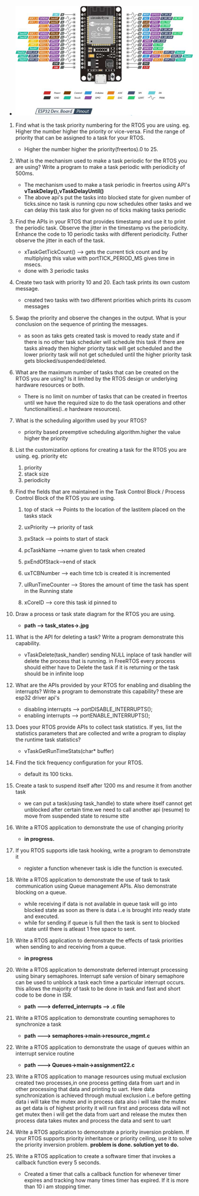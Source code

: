 
-	![ESP32 DEVKITV1 PinOut](https://github.com/murthuja1708/RTOS/blob/main/ESP32-Pinout.jpg)




1) Find what is the task priority numbering for the RTOS you are using. eg. Higher the number higher the priority or vice-versa. Find the range of priority that can be assigned to a task for your RTOS.
	*	Higher the number higher the priority(freertos).0 to 25.

2) What is the mechanism used to make a task periodic for the RTOS you are using? Write a program to make a task periodic with periodicity of 500ms.
    *   The mechanism used to make a task periodic in freertos using API's **vTaskDelay(),vTaskDelayUntil()**
    *   The above api's put the tasks into blocked state for given number of ticks.since no task is running cpu now schedules other tasks and we can delay this task also for given no of ticks making tasks periodic

3)  Find the APIs in your RTOS that provides timestamp and use it to print the periodic task. Observe the jitter in the timestamp vs the periodicity. Enhance the code to 10 periodic tasks with different periodicity. Futher observe the jitter in each of the task.
	*	xTaskGetTickCount() --> gets the current tick count and by multiplying this value with portTICK_PERIOD_MS gives time in msecs.
	*	done with 3 periodic tasks

4. Create two task with priority 10 and 20. Each task prints its own custom message.
	*	created two tasks with two different priorities which prints its cusom messages

5. Swap the priority and observe the changes in the output. What is your conclusion on the sequence of printing the messages.

	*	as soon as taks gets created task is moved to ready state and if there is no other task scheduler will schedule this task if there are tasks already then higher priority task will get scheduled and the lower priority task will not get scheduled until the higher priority task gets blocked/suspended/deleted.

6. What are the maximum number of tasks that can be created on the RTOS you are using? Is it limited by the RTOS design or underlying hardware resources or both.
	*	There is no limit on number of tasks that can be created in freertos until we have the required size to do the task operations and other functionalities(i..e hardware resources).

7. What is the scheduling algorithm used by your RTOS?
   *	priority based preemptive scheduling algorithm.higher the value higher the priority

8. List the customization options for creating a task for the RTOS you are using. eg. priority etc
	1.	priority
	2.	stack size
	3.	periodicity

9. Find the fields that are maintained in the Task Control Block / Process Control Block of the RTOS you are using.

	1.	top of stack  --> Points to the location of the lastitem placed on the tasks stack

	2.	uxPriority --> priority of task

	3.	pxStack --> points to start of stack

	4.	pcTaskName -->name given to task when created

	5.	pxEndOfStack-->end of stack

	6.	uxTCBNumber --> each time tcb is created it is incremented

	7.	ulRunTimeCounter --> Stores the amount of time the task has spent in the Running state

	8.	xCoreID --> core this task id pinned to

10. Draw a process or task state diagram for the RTOS you are using.
	*	**path --> task_states->.jpg**

11.	What is the API for deleting a task? Write a program demonstrate this capability.
	*	vTaskDelete(task_handler)
	sending NULL inplace of task handler will delete the process that is running.
	in FreeRTOS every process should either have to Delete the task if it is returning or the task should be in infinite loop

12. What are the APIs provided by your RTOS for enabling and disabling the interrupts? Write a program to demonstrate this capability?
	these are esp32 driver api's
	*	disabling interrupts -->  	portDISABLE_INTERRUPTS();
	*	enabling interrupts  -->     portENABLE_INTERRUPTS();

13. Does your RTOS provide APIs to collect task statistics. If yes, list the statistics parameters that are collected and write a program to display the runtime task statistics?
	*	vTaskGetRunTimeStats(char* buffer)

14.	Find the tick frequency configuration for your RTOS.
	*	default its 100 ticks.

15.	Create a task to suspend itself after 1200 ms and resume it from another task 
	*	we can put a task(using task_handle) to state where itself cannot get unblocked after certain time.we need to call another api (resume) to move from suspended state to resume stte

16. Write a RTOS application to demonstrate the use of changing priority
	-	**in progress.**

17.	If you RTOS supports idle task hooking, write a program to demonstrate it
	*	register a function whenever task is idle the function is executed.

18.	Write a RTOS application to demonstrate the use of task to task communication using Queue management APIs. Also demonstrate blocking on a queue.
	*	while receiving if data is not available in queue task will go into blocked state as soon as there is data i..e is brought into ready state and executed.
	*	while for sending if queue is full then the task is sent to blocked state until there is atleast 1 free space to sent.

19.	Write a RTOS application to demonstrate the effects of task priorities when sending to and receiving from a queue.
	*	**in progress**

20.	Write a RTOS application to demonstrate deferred interrupt processing using binary semaphores.
	Interrupt safe version of binary semaphore can be used to unblock a task each time a particular interrupt occurs. this allows the majority of task to be done in task and fast and short code to be done in ISR.
	*	**path ---> deferred_interrupts --> .c file**

21.	Write a RTOS application to demonstrate counting semaphores to synchronize a task
	*	**path ---> semaphores->main->resource_mgmt.c**

22.	 Write a RTOS application to demonstrate the usage of queues within an interrupt service routine
		*	**path ---> Queues->main->assignment22.c**

23. Write a RTOS application to manage resources using mutual exclusion
	created two processes,in one process getting data from uart and in other processing that data and printing to uart.	Here data synchronization is achieved through mutual exclusion i..e before getting data i will take the mutex and in process data also i will take the mutex as get data is of highest priority it will run first and process data will not get mutex then i will get the data from uart and release the mutex then process data takes mutex and process the data and sent to uart

24. Write a RTOS application to demonstrate a priority inversion problem. If your RTOS supports priority inheritance or priority ceiling, use it to solve the priority inversion problem.
	**problem is done. solution yet to do.**

25. Write a RTOS application to create a software timer that invokes a callback function every 5 seconds.
	*	Created a timer that calls a callback function for whenever timer expires and tracking how many times timer has expired. If it is more than 10 i am stopping timer.




	





